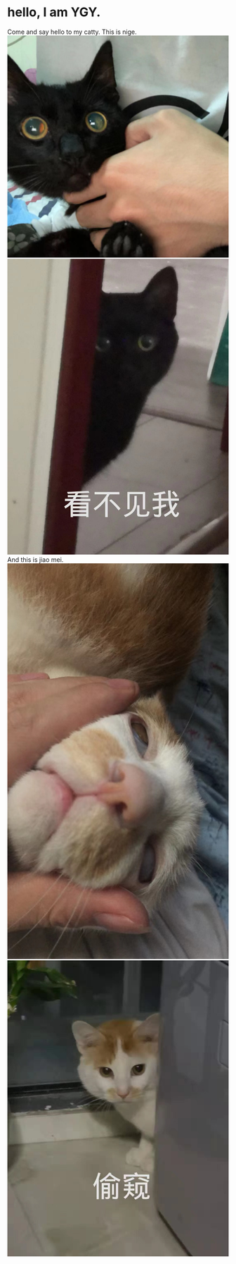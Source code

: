 # hello, I am YGY.
 Come and say hello to my catty.
 This is nige.
 ![](https://github.com/Y-G-Y-G-Y/1/blob/main/niger.jpg)
 ![](https://github.com/Y-G-Y-G-Y/1/blob/main/niger2.jpg)
 And this is jiao mei.
 ![](https://github.com/Y-G-Y-G-Y/1/blob/main/jiaomer.jpg)
 ![](https://github.com/Y-G-Y-G-Y/1/blob/main/jiaomer2.jpg)